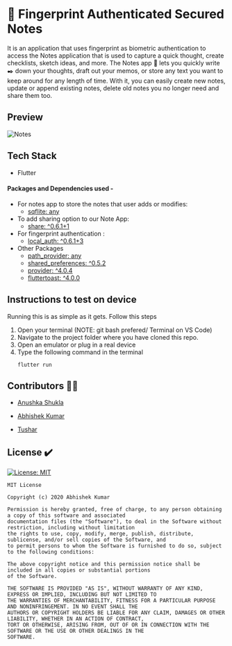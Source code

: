  # 📱 Fingerprint Authenticated Secured Notes 

It is an application that uses fingerprint as biometric authentication to access the Notes application that is used to capture a quick thought, create checklists, sketch ideas, and more. The Notes app :memo: lets you quickly write :black_nib: down your thoughts, draft out your memos, or store any text you want to keep around for any length of time. With it, you can easily create new notes, update or append existing notes, delete old notes you no longer need and share them too.

## Preview

![Notes](https://cdn-images-1.medium.com/max/800/1*SrtR_dHk1GjQIPiCcPo3qg.gif)


## Tech Stack
  * Flutter 

#### Packages and Dependencies used - 
- For notes app to store the notes that user adds or modifies:
    * [sqflite: any](https://pub.dev/packages/sqflite)
- To add sharing option to our Note App:
    * [share: ^0.6.1+1](https://pub.dev/packages/share)
- For fingerprint authentication : 
    * [local_auth: ^0.6.1+3](https://pub.dev/packages/local_auth/versions)
- Other Packages
    - [path_provider: any](https://pub.dev/packages/path_provider)
    - [shared_preferences: ^0.5.2](https://pub.dev/packages/shared_preferences)
    - [provider: ^4.0.4](https://pub.dev/packages/provider)
    - [fluttertoast: ^4.0.0](https://pub.dev/packages/fluttertoast)

</p>

## Instructions to test on device
Running this is as simple as it gets. Follow this steps
1. Open your terminal (NOTE: git bash prefered/ Terminal on VS Code)
2. Navigate to the project folder where you have cloned this repo.
3. Open an emulator or plug in a real device
4. Type the following command in the terminal 
     ```
     flutter run
     ```


## Contributors :woman_technologist:

- [Anushka Shukla](https://github.com/Anushka-shukla) 

- [Abhishek Kumar](https://github.com/DOOMSTERR)

- [Tushar](https://github.com/akhiltushar)


## License :heavy_check_mark:
[![License: MIT](https://img.shields.io/badge/License-MIT-yellow.svg)](https://opensource.org/licenses/MIT)

```
MIT License

Copyright (c) 2020 Abhishek Kumar

Permission is hereby granted, free of charge, to any person obtaining a copy of this software and associated 
documentation files (the "Software"), to deal in the Software without restriction, including without limitation
the rights to use, copy, modify, merge, publish, distribute, sublicense, and/or sell copies of the Software, and
to permit persons to whom the Software is furnished to do so, subject to the following conditions:

The above copyright notice and this permission notice shall be included in all copies or substantial portions 
of the Software.

THE SOFTWARE IS PROVIDED "AS IS", WITHOUT WARRANTY OF ANY KIND, EXPRESS OR IMPLIED, INCLUDING BUT NOT LIMITED TO 
THE WARRANTIES OF MERCHANTABILITY, FITNESS FOR A PARTICULAR PURPOSE AND NONINFRINGEMENT. IN NO EVENT SHALL THE
AUTHORS OR COPYRIGHT HOLDERS BE LIABLE FOR ANY CLAIM, DAMAGES OR OTHER LIABILITY, WHETHER IN AN ACTION OF CONTRACT, 
TORT OR OTHERWISE, ARISING FROM, OUT OF OR IN CONNECTION WITH THE SOFTWARE OR THE USE OR OTHER DEALINGS IN THE 
SOFTWARE.
```


